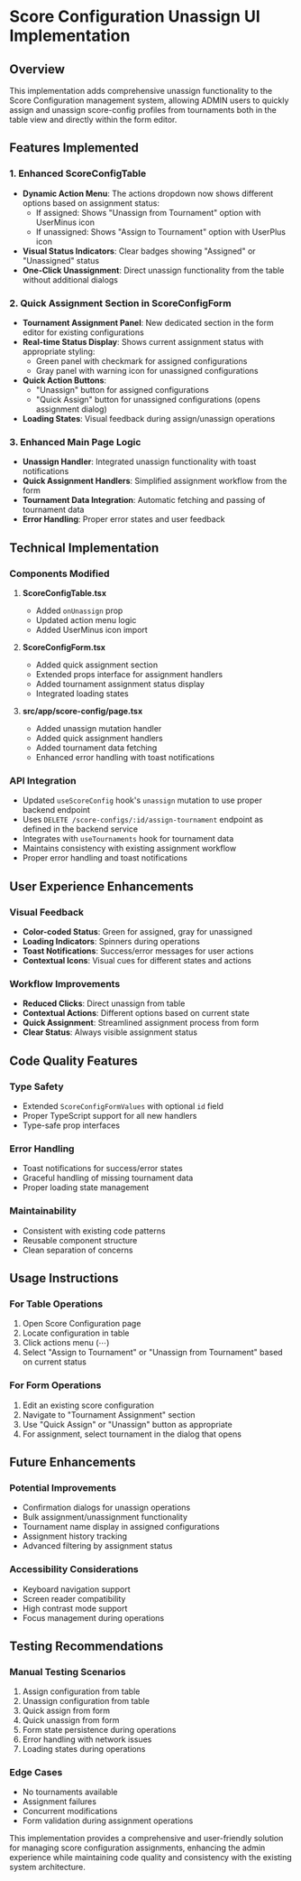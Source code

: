 # Score Configuration Unassign UI Implementation

## Overview
This implementation adds comprehensive unassign functionality to the Score Configuration management system, allowing ADMIN users to quickly assign and unassign score-config profiles from tournaments both in the table view and directly within the form editor.

## Features Implemented

### 1. Enhanced ScoreConfigTable
- **Dynamic Action Menu**: The actions dropdown now shows different options based on assignment status:
  - If assigned: Shows "Unassign from Tournament" option with UserMinus icon
  - If unassigned: Shows "Assign to Tournament" option with UserPlus icon
- **Visual Status Indicators**: Clear badges showing "Assigned" or "Unassigned" status
- **One-Click Unassignment**: Direct unassign functionality from the table without additional dialogs

### 2. Quick Assignment Section in ScoreConfigForm
- **Tournament Assignment Panel**: New dedicated section in the form editor for existing configurations
- **Real-time Status Display**: Shows current assignment status with appropriate styling:
  - Green panel with checkmark for assigned configurations
  - Gray panel with warning icon for unassigned configurations
- **Quick Action Buttons**: 
  - "Unassign" button for assigned configurations
  - "Quick Assign" button for unassigned configurations (opens assignment dialog)
- **Loading States**: Visual feedback during assign/unassign operations

### 3. Enhanced Main Page Logic
- **Unassign Handler**: Integrated unassign functionality with toast notifications
- **Quick Assignment Handlers**: Simplified assignment workflow from the form
- **Tournament Data Integration**: Automatic fetching and passing of tournament data
- **Error Handling**: Proper error states and user feedback

## Technical Implementation

### Components Modified
1. **ScoreConfigTable.tsx**
   - Added `onUnassign` prop
   - Updated action menu logic
   - Added UserMinus icon import

2. **ScoreConfigForm.tsx**
   - Added quick assignment section
   - Extended props interface for assignment handlers
   - Added tournament assignment status display
   - Integrated loading states

3. **src/app/score-config/page.tsx**
   - Added unassign mutation handler
   - Added quick assignment handlers
   - Added tournament data fetching
   - Enhanced error handling with toast notifications

### API Integration
- Updated `useScoreConfig` hook's `unassign` mutation to use proper backend endpoint
- Uses `DELETE /score-configs/:id/assign-tournament` endpoint as defined in the backend service
- Integrates with `useTournaments` hook for tournament data
- Maintains consistency with existing assignment workflow
- Proper error handling and toast notifications

## User Experience Enhancements

### Visual Feedback
- **Color-coded Status**: Green for assigned, gray for unassigned
- **Loading Indicators**: Spinners during operations
- **Toast Notifications**: Success/error messages for user actions
- **Contextual Icons**: Visual cues for different states and actions

### Workflow Improvements
- **Reduced Clicks**: Direct unassign from table
- **Contextual Actions**: Different options based on current state
- **Quick Assignment**: Streamlined assignment process from form
- **Clear Status**: Always visible assignment status

## Code Quality Features

### Type Safety
- Extended `ScoreConfigFormValues` with optional `id` field
- Proper TypeScript support for all new handlers
- Type-safe prop interfaces

### Error Handling
- Toast notifications for success/error states
- Graceful handling of missing tournament data
- Proper loading state management

### Maintainability
- Consistent with existing code patterns
- Reusable component structure
- Clean separation of concerns

## Usage Instructions

### For Table Operations
1. Open Score Configuration page
2. Locate configuration in table
3. Click actions menu (⋯)
4. Select "Assign to Tournament" or "Unassign from Tournament" based on current status

### For Form Operations
1. Edit an existing score configuration
2. Navigate to "Tournament Assignment" section
3. Use "Quick Assign" or "Unassign" button as appropriate
4. For assignment, select tournament in the dialog that opens

## Future Enhancements

### Potential Improvements
- Confirmation dialogs for unassign operations
- Bulk assignment/unassignment functionality
- Tournament name display in assigned configurations
- Assignment history tracking
- Advanced filtering by assignment status

### Accessibility Considerations
- Keyboard navigation support
- Screen reader compatibility
- High contrast mode support
- Focus management during operations

## Testing Recommendations

### Manual Testing Scenarios
1. Assign configuration from table
2. Unassign configuration from table
3. Quick assign from form
4. Quick unassign from form
5. Form state persistence during operations
6. Error handling with network issues
7. Loading states during operations

### Edge Cases
- No tournaments available
- Assignment failures
- Concurrent modifications
- Form validation during assignment operations

This implementation provides a comprehensive and user-friendly solution for managing score configuration assignments, enhancing the admin experience while maintaining code quality and consistency with the existing system architecture.
